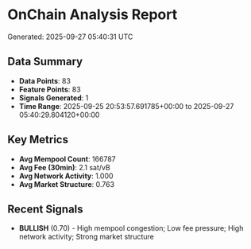 # OnChain Analysis Report
Generated: 2025-09-27 05:40:31 UTC

## Data Summary
- **Data Points**: 83
- **Feature Points**: 83
- **Signals Generated**: 1
- **Time Range**: 2025-09-25 20:53:57.691785+00:00 to 2025-09-27 05:40:29.804120+00:00

## Key Metrics
- **Avg Mempool Count**: 166787
- **Avg Fee (30min)**: 2.1 sat/vB
- **Avg Network Activity**: 1.000
- **Avg Market Structure**: 0.763

## Recent Signals
- **BULLISH** (0.70) - High mempool congestion; Low fee pressure; High network activity; Strong market structure
